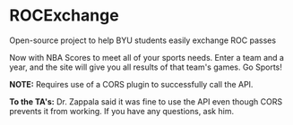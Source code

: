 # ROCExchange
Open-source project to help BYU students easily exchange ROC passes

Now with NBA Scores to meet all of your sports needs. Enter a team and a year, and the site will give you all results of that team's games. Go Sports!

<strong>NOTE:</strong>
Requires use of a CORS plugin to successfully call the API. 

<strong>To the TA's:</strong>
Dr. Zappala said it was fine to use the API even though CORS prevents it from working. If you have any questions, ask him.
